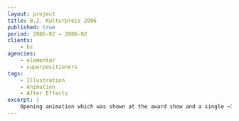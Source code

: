 ```yaml
---
layout: project
title: B.Z. Kulturpreis 2006
published: true
period: 2006-02 – 2006-02
clients:
    - bz
agencies:
    - elementar
    - superpositioners
tags:
    - Illustration
    - Animation
    - After Effects
excerpt: |
    Opening animation which was shown at the award show and a single ~30second clip showcasing the role of Alexandra Nedel in their famous role in „Verliebt in Berlin“ animated in After Effects.
---
```

